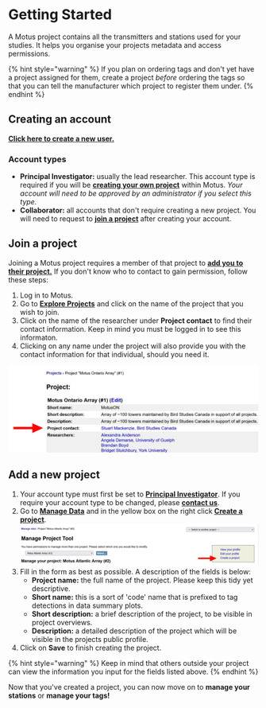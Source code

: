# Getting Started

A Motus project contains all the transmitters and stations used for your studies. It helps you organise your projects metadata and access permissions.

{% hint style="warning" %}
If you plan on ordering tags and don't yet have a project assigned for them, create a project _before_ ordering the tags so that you can tell the manufacturer which project to register them under.
{% endhint %}

## Creating an account

[**Click here to create a new user.**](https://motus.org/data/user/new)

### Account types

* **Principal Investigator:** usually the lead researcher. This account type is required if you will be [**creating your own project**](introduction.md#add-a-new-project) within Motus. _Your account will need to be approved by an administrator if you select this type._
* **Collaborator:** all accounts that don't require creating a new project. You will need to request to [**join a project**](introduction.md#join-a-project) after creating your account.

## Join a project

Joining a Motus project requires a member of that project to [**add you to their project.**](collaborators.md#add-a-collaborator) If you don't know who to contact to gain permission, follow these steps:

1. Log in to Motus.
2. Go to [**Explore Projects**](https://motus.org/data/projects) and click on the name of the project that you wish to join.
3. Click on the name of the researcher under **Project contact** to find their contact information. Keep in mind you must be logged in to see this informaton.
4. Clicking on any name under the project will also provide you with the contact information for that individual, should you need it.

![](<../.gitbook/assets/Explore Projects - Project contact.png>)

## Add a new project

1. Your account type must first be set to [**Principal Investigator**](introduction.md#account-types). If you require your account type to be changed, please [**contact us**](https://motus.org/contact).
2. Go to [**Manage Data**](https://motus.org/data) and in the yellow box on the right click [**Create a project**](https://motus.org/data/project/new).![](<../.gitbook/assets/Manage Data - Create project.png>)
3. Fill in the form as best as possible. A description of the fields is below:
   * **Project name:** the full name of the project. Please keep this tidy yet descriptive.
   * **Short name:** this is a sort of 'code' name that is prefixed to tag detections in data summary plots.
   * **Short description:** a brief description of the project, to be visible in project overviews.
   * **Description:** a detailed description of the project which will be visible in the projects public profile.
4. Click on **Save** to finish creating the project.

{% hint style="warning" %}
Keep in mind that others outside your project can view the information you input for the fields listed above.&#x20;
{% endhint %}

Now that you've created a project, you can now move on to **manage your stations** or **manage your tags!**
